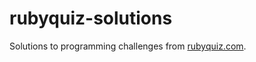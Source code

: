 # rubyquiz-solutions

Solutions to programming challenges from [rubyquiz.com](http://rubyquiz.com/).
